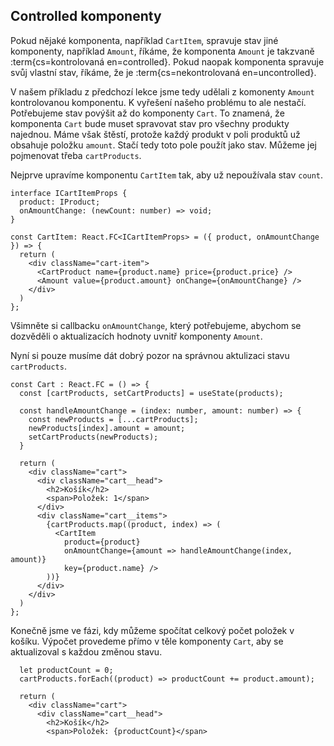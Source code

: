 ## Controlled komponenty

Pokud nějaké komponenta, například `CartItem`, spravuje stav jiné komponenty, například  `Amount`, říkáme, že komponenta `Amount` je takzvaně :term{cs=kontrolovaná en=controlled}. Pokud naopak komponenta spravuje svůj vlastní stav, říkáme, že je :term{cs=nekontrolovaná en=uncontrolled}.

V našem příkladu z předchozí lekce jsme tedy udělali z komonenty `Amount` kontrolovanou komponentu. K vyřešení našeho problému to ale nestačí. Potřebujeme stav povýšit až do komponenty `Cart`. To znamená, že komponenta `Cart` bude muset spravovat stav pro všechny produkty najednou. Máme však štěstí, protože každý produkt v poli produktů už obsahuje položku `amount`. Stačí tedy toto pole použít jako stav. Můžeme jej pojmenovat třeba `cartProducts`.

Nejprve upravíme komponentu `CartItem` tak, aby už nepoužívala stav `count`.

```tsx
interface ICartItemProps {
  product: IProduct;
  onAmountChange: (newCount: number) => void;
}

const CartItem: React.FC<ICartItemProps> = ({ product, onAmountChange }) => {
  return (
    <div className="cart-item">
      <CartProduct name={product.name} price={product.price} />
      <Amount value={product.amount} onChange={onAmountChange} />
    </div>
  )
};
```

Všimněte si callbacku `onAmountChange`, který potřebujeme, abychom se dozvěděli o aktualizacích hodnoty uvnitř komponenty `Amount`. 

Nyní si pouze musíme dát dobrý pozor na správnou aktulizaci stavu `cartProducts`.

```tsx
const Cart : React.FC = () => {
  const [cartProducts, setCartProducts] = useState(products);

  const handleAmountChange = (index: number, amount: number) => {
    const newProducts = [...cartProducts];
    newProducts[index].amount = amount;
    setCartProducts(newProducts);
  }

  return (
    <div className="cart">
      <div className="cart__head">
        <h2>Košík</h2>
        <span>Položek: 1</span>
      </div>
      <div className="cart__items">
        {cartProducts.map((product, index) => (
          <CartItem 
            product={product} 
            onAmountChange={amount => handleAmountChange(index, amount)} 
            key={product.name} />
        ))}
      </div>
    </div>
  )
};
```

Konečně jsme ve fázi, kdy můžeme spočítat celkový počet položek v košíku. Výpočet provedeme přímo v těle komponenty `Cart`, aby se aktualizoval s každou změnou stavu.

```tsx
  let productCount = 0;
  cartProducts.forEach((product) => productCount += product.amount);

  return (
    <div className="cart">
      <div className="cart__head">
        <h2>Košík</h2>
        <span>Položek: {productCount}</span>
```
